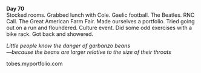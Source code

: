 **Day 70**  
Stocked rooms. Grabbed lunch with Cole. Gaelic football. The Beatles. RNC Call. The Great American Farm Fair. Made ourselves a portfolio. Tried going out on a run and floundered. Culture event. Did some odd exercises with a bike rack. Got back and showered.

*Little people know the danger of garbanzo beans*  
*—because the beans are larger relative to the size of their throats*

tobes.myportfolio.com
